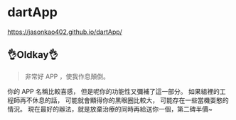 # dartApp

https://jasonkao402.github.io/dartApp/

## 👌Oldkay👌
> 非常好 APP ，使我作息顛倒。

你的 APP 名稱比較喜感，
但是呢你的功能性又彌補了這一部分。
如果組裡的工程師再不休息的話，
可能就會顯得你的黑眼圈比較大，
可能存在一些當機耍憨的情況。
現在最好的辦法，就是放棄治療的同時再給送你一個，第二碑半價~